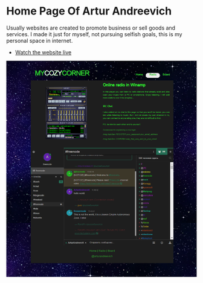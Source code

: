 # Home Page Of Artur Andreevich

Usually websites are created to promote business or sell goods and services. I made it just for myself, not pursuing selfish goals, this is my personal space in internet.

* [Watch the website live](https://arthurandreevi4.github.io/MyCozyCorner/)

![alt text](https://github.com/ArthurAndreevi4/MyCozyCorner/blob/main/readme.png "MyCozyCorner")
